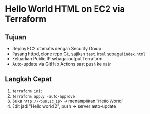 # Hello World HTML on EC2 via Terraform

## Tujuan

- Deploy EC2 otomatis dengan Security Group
- Pasang httpd, clone repo Git, sajikan `test.html` sebagai `index.html`
- Keluarkan Public IP sebagai output Terraform
- Auto-update via GitHub Actions saat push ke `main`

## Langkah Cepat

1. `terraform init`
2. `terraform apply -auto-approve`
3. Buka `http://<public_ip>` → menampilkan "Hello World"
4. Edit jadi "Hello world 2", push → server auto-update
